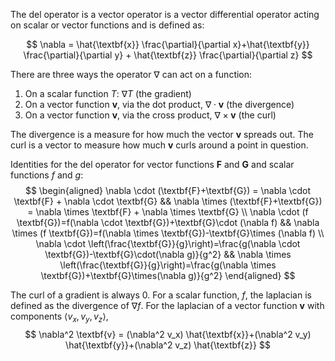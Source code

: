 The del operator is a vector operator is a vector differential operator acting on scalar or vector functions and is defined as:

$$
\nabla = \hat{\textbf{x}} \frac{\partial}{\partial x}+\hat{\textbf{y}} \frac{\partial}{\partial y} + \hat{\textbf{z}} \frac{\partial}{\partial z}
$$

There are three ways the operator $\nabla$ can act on a function: 
1. On a scalar function $T$: $\nabla T$ (the gradient) 
2. On a vector function $\textbf{v}$, via the dot product, $\nabla \cdot \textbf{v}$ (the divergence)
3. On a vector function $\textbf{v}$, via the cross product, $\nabla \times \textbf{v}$ (the curl) 

The divergence is a measure for how much the vector $\textbf{v}$ spreads out. The curl is a vector to measure how much $\textbf{v}$ curls around a point in question. 

Identities for the del operator for vector functions $\textbf{F}$ and $\textbf{G}$ and scalar functions $f$ and $g$:
$$
\begin{aligned} 
\nabla \cdot (\textbf{F}+\textbf{G}) = \nabla \cdot \textbf{F} + \nabla \cdot \textbf{G} &&
\nabla \times (\textbf{F}+\textbf{G}) = \nabla \times \textbf{F} + \nabla \times \textbf{G} \\ 
\nabla \cdot (f \textbf{G})=f(\nabla \cdot \textbf{G})+\textbf{G}\cdot (\nabla f) && \nabla \times (f \textbf{G})=f(\nabla \times \textbf{G})-\textbf{G}\times (\nabla f) \\ 
\nabla \cdot \left(\frac{\textbf{G}}{g}\right)=\frac{g(\nabla \cdot \textbf{G})-\textbf{G}\cdot(\nabla g)}{g^2} && \nabla \times \left(\frac{\textbf{G}}{g}\right)=\frac{g(\nabla \times \textbf{G})+\textbf{G}\times(\nabla g)}{g^2}
\end{aligned}
$$

The curl of a gradient is always $0$. For a scalar function, $f$, the laplacian is defined as the divergence of $\nabla f$. For the laplacian of a vector function $\textbf{v}$ with components $\langle v_x, v_y, v_z \rangle$, 
$$
\nabla^2 \textbf{v} = (\nabla^2 v_x) \hat{\textbf{x}}+(\nabla^2 v_y) \hat{\textbf{y}}+(\nabla^2 v_z) \hat{\textbf{z}}
$$
